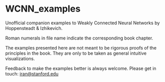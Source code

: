 # WCNN_examples
Unofficial companion examples to Weakly Connected Neural Networks by Hoppensteadt & Izhikevich.  
  
Roman numerals in file name indicate the corresponding book chapter.  
  
The examples presented here are not meant to be rigorous proofs of the principles in the book. They are only to be taken as general intuitive visualizations.   

Feedback to make the examples better is always welcome. Please get in touch: iran@stanford.edu

